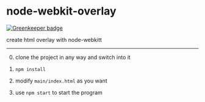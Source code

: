 # node-webkit-overlay

[![Greenkeeper badge](https://badges.greenkeeper.io/mmis1000/node-webkit-overlay.svg)](https://greenkeeper.io/)

create html overlay with node-webkitt

--------

0. clone the project in any way and switch into it

1. `npm install`

2. modify `main/index.html` as you want

3. use `npm start` to start the program